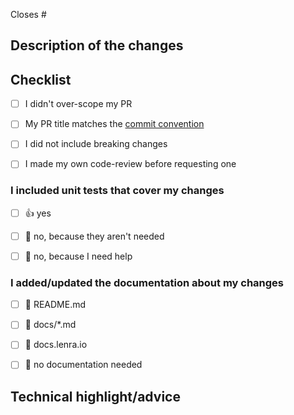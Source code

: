 <!--
  For Work In Progress Pull Requests, please use the Draft PR feature,
  see https://github.blog/2019-02-14-introducing-draft-pull-requests/ for further details.
  
  Before submitting a Pull Request, please ensure you've done the following:
  - 👷‍♀️ Create small PRs. In most cases, this will be possible.
  - ✅ Provide tests for your changes.
  - 📜 Use Conventional Commit for your PR name (see https://www.conventionalcommits.org/en/v1.0.0/).
  - 📝 Use descriptive commit messages.
  - 📗 Update any related documentation and include any relevant screenshots.
-->

<!-- 
Link the related issue
-->
Closes # 

## Description of the changes
<!-- 
    Simple description of what changed ?
    This helps the reviewer to understand what happens in your code changes and why.
-->

## Checklist
- [ ] I didn't over-scope my PR
- [ ] My PR title matches the [commit convention](https://www.conventionalcommits.org/en/v1.0.0/)
- [ ] I did not include breaking changes
- [ ] I made my own code-review before requesting one


### I included unit tests that cover my changes
  - [ ] 👍 yes
  - [ ] 🙅 no, because they aren't needed
  - [ ] 🙋 no, because I need help


### I added/updated the documentation about my changes

- [ ] 📜 README.md
- [ ] 📕 docs/*.md
- [ ] 📓 docs.lenra.io
- [ ] 🙅 no documentation needed


## Technical highlight/advice
<!-- 
    Is there any complex point you want to highlight ?
    Do you need advice on specific point of your code ?
    Tell us here.
-->
